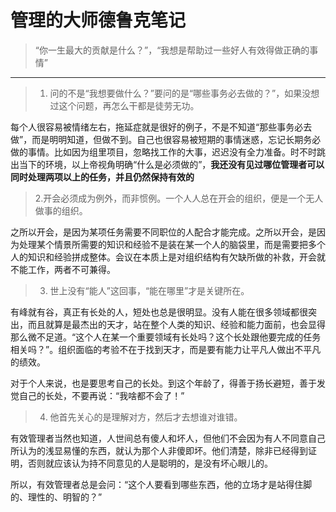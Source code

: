 # 管理的大师德鲁克笔记

> “你一生最大的贡献是什么？”，“我想是帮助过一些好人有效得做正确的事情”
-----
> 1. 问的不是“我想要做什么？”要问的是“哪些事务必去做的？”，如果没想过这个问题，再怎么干都是徒劳无功。

每个人很容易被情绪左右，拖延症就是很好的例子，不是不知道“那些事务必去做”，而是明明知道，但做不到。自己也很容易被短期的事情迷惑，忘记长期务必做的事情。比如因为组里项目，忽略找工作的大事，迟迟没有全力准备。时不时跳出当下的环境，以上帝视角明确“什么是必须做的”，**我还没有见过哪位管理者可以同时处理两项以上的任务，并且仍然保持有效的**


> 2.开会必须成为例外，而非惯例。一个人人总在开会的组织，便是一个无人做事的组织。

之所以开会，是因为某项任务需要不同职位的人配合才能完成。之所以开会，是因为处理某个情景所需要的知识和经验不是装在某一个人的脑袋里，而是需要把多个人的知识和经验拼成整体。会议在本质上是对组织结构有欠缺所做的补救，开会就不能工作，两者不可兼得。


> 3. 世上没有“能人”这回事，“能在哪里”才是关键所在。

有峰就有谷，真正有长处的人，短处也总是很明显。没有人能在很多领域都很突出，而且就算是最杰出的天才，站在整个人类的知识、经验和能力面前，也会显得那么微不足道。“这个人在某一个重要领域有长处吗？这个长处跟他要完成的任务相关吗？”。组织面临的考验不在于找到天才，而是要有能力让平凡人做出不平凡的绩效。

对于个人来说，也是要思考自己的长处。到这个年龄了，得善于扬长避短，善于发觉自己的长处，不要再说：“我啥都不会了！”

> 4. 他首先关心的是理解对方，然后才去想谁对谁错。

有效管理者当然也知道，人世间总有傻人和坏人，但他们不会因为有人不同意自己所认为的浅显易懂的东西，就认为那个人非傻即坏。他们清楚，除非已经得到证明，否则就应该认为持不同意见的人是聪明的，是没有坏心眼儿的。

所以，有效管理者总是会问：“这个人要看到哪些东西，他的立场才是站得住脚的、理性的、明智的？”